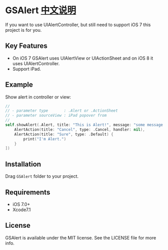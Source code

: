 # GSAlert [中文说明](https://github.com/wxxsw/GSAlert/blob/master/README-zh.md)

If you want to use UIAlertController, but still need to support iOS 7 this project is for you. 

## Key Features

* On iOS 7 GSAlert uses UIAlertView or UIActionSheet and on iOS 8 it uses UIAlertController.
* Support iPad.

## Example

Show alert in controller or view:
```swift
//
// - parameter type       : .Alert or .ActionSheet
// - parameter sourceView : iPad popover from
//
self.showAlert(.Alert, title: "This is Alert!", message: "some message...", sourceView: sender, actions: [
    AlertAction(title: "Cancel", type: .Cancel, handler: nil),
    AlertAction(title: "Sure", type: .Default) {
        print("I'm Alert.")
    }
])
```

## Installation

Drag `GSAlert` folder to your project.

## Requirements

* iOS 7.0+
* Xcode7.1

## License

GSAlert is available under the MIT license. See the LICENSE file for more info.
